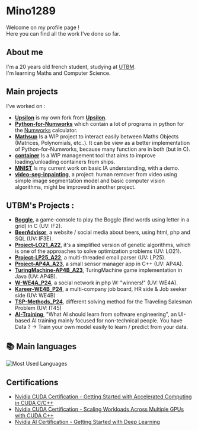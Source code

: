 # Mino1289

Welcome on my profile page !  
Here you can find all the work I've done so far.

## About me

I'm a 20 years old french student, studying at [UTBM](https://utbm.fr/ " ").  
I'm learning Maths and Computer Science.

## Main projects

I've worked on :

- **[Upsilon](https://github.com/Mino1289/Upsilon " ")** is my own fork from **[Upsilon](https://github.com/UpsilonNumworks/Upsilon " ")**.
- **[Python-for-Numworks](https://github.com/Mino1289/Python-for-Numworks " ")** which contain a lot of programs in python for the [Numworks](https://numworks.com " ") calculator.
- **[Mathsup](https://github.com/Mino1289/Mathsup " ")** Is a WIP project to interact easily between Maths Objects (Matrices, Polynomials, etc..). It can be view as a better implementation of Python-for-Numworks, because many function are in both (but in C).
- **[container](https://github.com/Mino1289/container " ")** Is a WIP management tool that aims to improve loading/unloading containers from ships.
- **[MNIST](https://github.com/Mino1289/MNIST " ")** Is my current work on basic IA understanding, with a demo.
- **[video-seg-inpainting](https://github.com/Mino1289/video-seg-inpainting " ")**, a project: human remover from video using simple image segmentation model and basic computer vision algorithms, might be improved in another project.

## UTBM's Projects :
- **[Boggle](https://github.com/Mino1289/Boggle " ")**, a game-console to play the Boggle (find words using letter in a grid) in C (UV: IF2).
- **[BeerAdvisor](https://github.com/Mino1289/BeerAdvisor " ")**, a website / social media about beers, using html, php and SQL (UV: IF3E).
- **[Project-LO21_A22](https://github.com/Mino1289/Project-LO21_A22 " ")**, it's a simplified version of genetic algorithms, which is one of the approaches to solve optimization problems (UV: LO21).
- **[Project-LP25_A22](https://github.com/Mino1289/Project-LP25_A22 " ")**, a multi-threaded email parser (UV: LP25).
- **[Project-AP4A_A23](https://github.com/Mino1289/AP4A_Project " ")**, a small sensor manager app in C++ (UV: AP4A).
- **[TuringMachine-AP4B_A23](https://github.com/Mino1289/AP4B_TuringMachine " ")**, TuringMachine game implementation in Java (UV: AP4B).
- **[W-WE4A_P24](https://github.com/Mino1289/WE4A-W " ")**, a social network in php W: "winners!" (UV: WE4A).
- **[Kareer-WE4B_P24](https://github.com/Mino1289/Kareer " ")**, a multi-company job board, HR side & Job seeker side (UV: WE4B)
- **[TSP-Methods_P24](https://github.com/Mino1289/IT45_TSP " ")**, different solving method for the Traveling Salesman Problem (UV: IT45)
- **[AI-Training](https://github.com/DE50-AI-Training/ " ")**, "What AI should learn from software engineering", an UI-based AI training mainly focused for non-technical people. You have Data ? -> Train your own model easily to learn / predict from your data.

## 📚 Main languages

![Most Used Languages](https://github-readme-stats.vercel.app/api/top-langs/?username=Mino1289&layout=compact&count_private=true&theme=transparent)


## Certifications

- [Nvidia CUDA Certification - Getting Started with Accelerated Computing in CUDA C/C++](https://courses.nvidia.com/certificates/9bdce37bd42f4637a27a97455686b202/)
- [Nvidia CUDA Certification - Scaling Workloads Across Multiple GPUs with CUDA C++](https://courses.nvidia.com/certificates/1fe3cb69ef0c4907bdeb4068fcf1cd63/)
- [Nvidia AI Certification - Getting Started with Deep Learning](https://learn.nvidia.com/certificates?id=Y0MTCnlaRnKMNIVcHh8IPQ)


